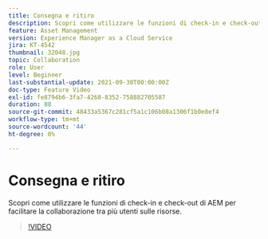 ```yaml
---
title: Consegna e ritiro
description: Scopri come utilizzare le funzioni di check-in e check-out di AEM per facilitare la collaborazione tra più utenti sulle risorse.
feature: Asset Management
version: Experience Manager as a Cloud Service
jira: KT-4542
thumbnail: 32048.jpg
topic: Collaboration
role: User
level: Beginner
last-substantial-update: 2021-09-30T00:00:00Z
doc-type: Feature Video
exl-id: fe8794b6-3fa7-4268-8352-758882705587
duration: 88
source-git-commit: 48433a5367c281cf5a1c106b08a1306f1b0e8ef4
workflow-type: tm+mt
source-wordcount: '44'
ht-degree: 0%

---
```


# Consegna e ritiro

Scopri come utilizzare le funzioni di check-in e check-out di AEM per facilitare la collaborazione tra più utenti sulle risorse.

>[!VIDEO](https://video.tv.adobe.com/v/36907?quality=12&learn=on&captions=ita)
